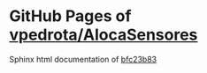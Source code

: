 GitHub Pages of [vpedrota/AlocaSensores](https://github.com/vpedrota/AlocaSensores.git)
===
Sphinx html documentation of [bfc23b83](https://github.com/vpedrota/AlocaSensores/tree/bfc23b83ec99fa956155be5e92dc8f874e211531)
